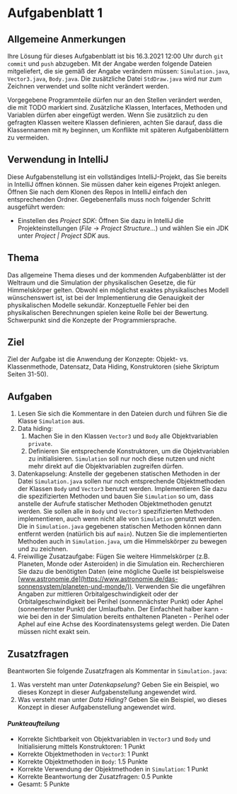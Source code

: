 # Aufgabenblatt 1

## Allgemeine Anmerkungen
Ihre Lösung für dieses Aufgabenblatt ist bis 16.3.2021 12:00 Uhr durch `git commit` und `push` abzugeben. Mit der Angabe werden folgende Dateien mitgeliefert, die sie gemäß der Angabe verändern müssen: `Simulation.java`, `Vector3.java`, `Body.java`. Die zusätzliche Datei `StdDraw.java` wird nur zum Zeichnen verwendet und sollte nicht verändert werden. 

Vorgegebene Programmteile dürfen nur an den Stellen verändert werden, die mit TODO markiert sind. Zusätzliche Klassen, Interfaces, Methoden und Variablen dürfen aber eingefügt werden. Wenn Sie zusätzlich zu den gefragten Klassen weitere Klassen definieren, achten Sie darauf, dass die Klassennamen mit `My` beginnen, um Konflikte mit späteren Aufgabenblättern zu vermeiden.

## Verwendung in IntelliJ
Diese Aufgabenstellung ist ein vollständiges IntelliJ-Projekt, das Sie bereits in IntelliJ öffnen können. Sie müssen daher kein eigenes Projekt anlegen. Öffnen Sie nach dem Klonen des Repos in IntelliJ einfach den entsprechenden Ordner. Gegebenenfalls muss noch folgender Schritt ausgeführt werden:

- Einstellen des _Project SDK_: Öffnen Sie dazu in IntelliJ die Projekteinstellungen (_File_ -> _Project Structure..._) und wählen Sie ein JDK unter _Project | Project SDK_ aus.

## Thema 
Das allgemeine Thema dieses und der kommenden Aufgabenblätter ist der Weltraum und die Simulation der physikalischen Gesetze, die für Himmelskörper gelten. Obwohl ein möglichst exaktes physikalisches Modell wünschenswert ist, ist bei der Implementierung die Genauigkeit der physikalischen Modelle sekundär. Konzeptuelle Fehler bei den physikalischen Berechnungen spielen keine Rolle bei der Bewertung. Schwerpunkt sind die Konzepte der Programmiersprache. 

## Ziel
Ziel der Aufgabe ist die Anwendung der Konzepte: Objekt- vs. Klassenmethode, Datensatz, Data Hiding, Konstruktoren (siehe Skriptum Seiten 31-50).

## Aufgaben
1. Lesen Sie sich die Kommentare in den Dateien durch und führen Sie die Klasse `Simulation` aus. 
2. Data hiding: 
    1. Machen Sie in den Klassen `Vector3` und `Body` alle Objektvariablen `private`.
    2. Definieren Sie entsprechende Konstruktoren, um die Objektvariablen zu initialisieren. `Simulation` soll nur noch diese nutzen und nicht mehr direkt auf die Objektvariablen zugreifen dürfen.
3. Datenkapselung: Anstelle der gegebenen statischen Methoden in der Datei `Simulation.java` sollen nur noch entsprechende Objektmethoden der Klassen `Body` und `Vector3` benutzt werden. Implementieren Sie dazu die spezifizierten Methoden und bauen Sie `Simulation` so um, dass anstelle der Aufrufe statischer Methoden Objektmethoden genutzt werden. Sie sollen alle in `Body` und `Vector3` spezifizierten Methoden implementieren, auch wenn nicht alle von `Simulation` genutzt werden. Die in `Simulation.java` gegebenen statischen Methoden können dann entfernt werden (natürlich bis auf `main`). Nutzen Sie die implementierten Methoden auch  in `Simulation.java`, um die Himmelskörper zu bewegen und zu zeichnen.  
4. Freiwillige Zusatzaufgabe: Fügen Sie weitere Himmelskörper (z.B. Planeten, Monde oder Asteroiden) in die Simulation ein. Recherchieren Sie dazu die benötigten Daten (eine mögliche Quelle ist beispielsweise  [www.astronomie.de](https://www.astronomie.de/das-sonnensystem/planeten-und-monde/)). Verwenden Sie die ungefähren Angaben zur mittleren Orbitalgeschwindigkeit oder der Orbitalgeschwindigkeit bei Perihel (sonnennächster Punkt) oder Aphel (sonnenfernster Punkt) der Umlaufbahn. Der Einfachheit halber kann - wie bei den in der Simulation bereits enthaltenen Planeten - Perihel oder Aphel auf eine Achse des Koordinatensystems gelegt werden. Die Daten müssen nicht exakt sein.

## Zusatzfragen
Beantworten Sie folgende Zusatzfragen als Kommentar in `Simulation.java`:

1. Was versteht man unter _Datenkapselung_? Geben Sie ein Beispiel, wo dieses Konzept in dieser Aufgabenstellung angewendet wird. 
2. Was versteht man unter _Data Hiding_? Geben Sie ein Beispiel, wo dieses Konzept in dieser Aufgabenstellung angewendet wird. 

#### _Punkteaufteilung_


- Korrekte Sichtbarkeit von Objektvariablen in `Vector3` und `Body` und Initialisierung mittels Konstruktoren: 1 Punkt
- Korrekte Objektmethoden in `Vector3`: 1 Punkt
- Korrekte Objektmethoden in `Body`: 1.5 Punkte
- Korrekte Verwendung der Objektmethoden in `Simulation`: 1 Punkt
- Korrekte Beantwortung der Zusatzfragen: 0.5 Punkte
 - Gesamt: 5 Punkte


[https://www.astronomie.de/das-sonnensystem/planeten-und-monde/]: www.astronomie.de